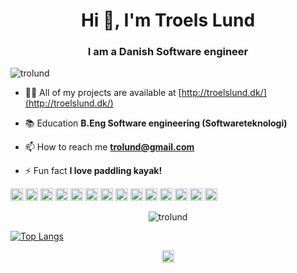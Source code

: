 <h1 align="center">Hi 👋, I'm Troels Lund</h1>
<h3 align="center">I am a Danish Software engineer</h3>
<p align="left"> <img src="https://komarev.com/ghpvc/?username=trolund" alt="trolund" /> </p>

- 👨‍💻 All of my projects are available at [http://troelslund.dk/](http://troelslund.dk/)

- 📚 Education **B.Eng Software engineering (Softwareteknologi)**

- 📫 How to reach me **trolund@gmail.com**

- ⚡ Fun fact **I love paddling kayak!**

<p align="left"><img src="https://konpa.github.io/devicon/devicon.git/icons/vuejs/vuejs-original-wordmark.svg" alt="vuejs" width="20" height="20"/> <img src="https://konpa.github.io/devicon/devicon.git/icons/react/react-original-wordmark.svg" alt="react" width="20" height="20"/> <img src="https://konpa.github.io/devicon/devicon.git/icons/android/android-original-wordmark.svg" alt="android" width="20" height="20"/> <img src="https://konpa.github.io/devicon/devicon.git/icons/c/c-original.svg" alt="c" width="20" height="20"/> <img src="https://konpa.github.io/devicon/devicon.git/icons/css3/css3-original-wordmark.svg" alt="css3" width="20" height="20"/> <img src="https://konpa.github.io/devicon/devicon.git/icons/csharp/csharp-original.svg" alt="csharp" width="20" height="20"/> <img src="https://konpa.github.io/devicon/devicon.git/icons/dot-net/dot-net-original-wordmark.svg" alt="dotnet" width="20" height="20"/> <img src="https://konpa.github.io/devicon/devicon.git/icons/html5/html5-original-wordmark.svg" alt="html5" width="20" height="20"/> <img src="https://konpa.github.io/devicon/devicon.git/icons/java/java-original-wordmark.svg" alt="java" width="20" height="20"/> <img src="https://konpa.github.io/devicon/devicon.git/icons/javascript/javascript-original.svg" alt="javascript" width="20" height="20"/> <img src="https://konpa.github.io/devicon/devicon.git/icons/typescript/typescript-original.svg" alt="typescript" width="20" height="20"/> <img src="https://konpa.github.io/devicon/devicon.git/icons/mysql/mysql-original-wordmark.svg" alt="mysql" width="20" height="20"/> <img src="https://konpa.github.io/devicon/devicon.git/icons/nodejs/nodejs-original-wordmark.svg" alt="nodejs" width="20" height="20"/> <img src="https://konpa.github.io/devicon/devicon.git/icons/swift/swift-original-wordmark.svg" alt="swift" width="20" height="20"/></p><p align="center">

<img src="https://github-readme-stats.vercel.app/api?username=trolund&show_icons=true" alt="trolund" />

[![Top Langs](https://github-readme-stats.vercel.app/api/top-langs/?username=trolund)](https://github.com/trolund/github-readme-stats)

</p>

<p align="center">
<a href="https://linkedin.com/in/troels-lund-64120b79" target="blank"><img align="center" src="https://cdn.jsdelivr.net/npm/simple-icons@3.0.1/icons/linkedin.svg" alt="troels-lund-64120b79" height="20" width="20" /></a>
</p>
